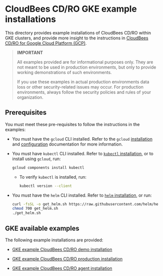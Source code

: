 
# CloudBees CD/RO GKE example installations <a name="cdro-gke-example"/>

This directory provides example installations of CloudBees CD/RO within GKE clusters, and provide more insight to the instructions in [CloudBees CD/RO for Google Cloud Platform (GCP)](https://docs.cloudbees.com/docs/cloudbees-cd/latest/install-k8s/k8s-platform-specific-configurations#_google_cloud_platform_gcp).

>**IMPORTANT** 
> 
>All examples provided are for informational purposes only. They are not meant to be used in production environments, but only to provide working demonstrations of such environments. 
> 
>If you use these examples in actual production environments data loss or other security-related issues may occur. For production environments, always follow the security policies and rules of your organization.  

## Prerequisites <a name="cdro-gke-example-prerequisites "/>

You must meet these pre-requisites to follow the instructions in the examples:

- You must have the `gcloud` CLI installed. Refer to the `gcloud` [installation](https://cloud.google.com/sdk/docs/install) and [configuration](https://cloud.google.com/sdk/docs/initializing) documentation for more information.
- You must have `kubectl` CLI installed. Refer to [`kubectl` installation](https://kubernetes.io/docs/tasks/tools/#kubectl), or to install using `gcloud`, run:
     ```bash
    gcloud components install kubectl
     ```
  - To verify `kubectl` is installed, run:
    ```bash
    kubectl version --client
     ```

- You must have the `helm` CLI installed. Refer to [`helm` installation](https://helm.sh/docs/intro/install/), or run:
    ```bash
    curl -fsSL -o get_helm.sh https://raw.githubusercontent.com/helm/helm/main/scripts/get-helm-3
    chmod 700 get_helm.sh
    ./get_helm.sh
  ```

## GKE available examples <a name="cdro-gke-available-examples"/>

The following example installations are provided: 

* [GKE example CloudBees CD/RO demo installation](demo.md)

* [GKE example CloudBees CD/RO production installation](prod.md)

* [GKE example CloudBees CD/RO agent installation](agents.md)

